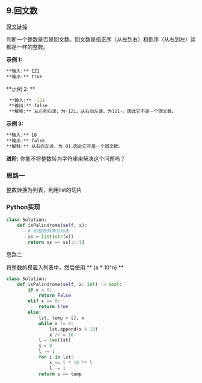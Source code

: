 ## 9.回文数

[原文链接](https://leetcode-cn.com/problems/palindrome-number/)

判断一个整数是否是回文数。回文数是指正序（从左到右）和倒序（从右到左）读都是一样的整数。

**示例 1:**
```bash
**输入:** 121
**输出:** true
```

**示例 2: **
```bash
 **输入:** -121
 **输出:** false
 **解释:** 从左到右读，为-121。从右向左读，为121-。因此它不是一个回文数。
```

**示例 3:**
```bash
**输入:** 10
**输出:** false
**解释:** 从右向左读，为 01.因此它不是一个回文数。
```

**进阶:**
你能不将整数转为字符串来解决这个问题吗？

### 思路一

整数转换为列表，利用list的切片

### Python实现

```python
class Solution:
	def isPalindrome(self, x):
		# 将整数转换为列表
		ss = list(str(x))
		return ss == ss[::-1]
```

思路二

将整数的模置入列表中，然后使用 ** (a * 10^n) **

```python
class Solution:
    def isPalindrome(self, x: int) -> bool:
        if x < 0:
            return False
        elif x == 0:
            return True
        else:
            lst, temp = [], x
            while x != 0:
                lst.append(x % 10)
                x // = 10
            l = len(lst)
            s = 0
            l -= 1
            for i in lst:
                s += i * 10 ** l
                l -= 1
           	return s == temp     
```



